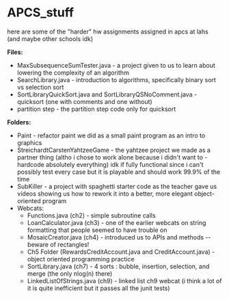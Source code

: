 # APCS_stuff

here are some of the "harder" hw assignments assigned in apcs at lahs (and maybe other schools idk)

**Files:<br/>**
- MaxSubsequenceSumTester.java - a project given to us to learn about lowering the complexity of an algorithm<br/>
- SearchLibrary.java - introduction to algorithms, specifically binary sort vs selection sort<br/>
- SortLibraryQuickSort.java and SortLibraryQSNoComment.java - quicksort (one with comments and one without) <br/>
- partition step - the partition step code only for quicksort<br/>

**Folders:<br/>**
- Paint - refactor paint we did as a small paint program as an intro to graphics<br/>
- StreichardtCarstenYahtzeeGame - the yahtzee project we made as a partner thing (altho i chose to work alone because i didn't want to -hardcode absolutely everything) idk if fully functional since i can't possibly test every case but it is playable and should work 99.9% of the time<br/>
- SubKiller - a project with spaghetti starter code as the teacher gave us videos showing us how to rework it into a better, more elegant object-oriented program <br/>
- Webcats:<br/>
  - Functions.java (ch2) - simple subroutine calls<br/>
  - LoanCalculator.java (ch3) - one of the earlier webcats on string formatting that people seemed to have trouble on<br/>
  - MosaicCreator.java (ch4) - introduced us to APIs and methods -- beware of rectangles!<br/>
  - Ch5 Folder (RewardsCreditAccount.java and CreditAccount.java) - object oriented programming practice
  - SortLibrary.java (ch7) - 4 sorts : bubble, insertion, selection, and merge (the only nlog(n) there)<br/> 
  - LinkedListOfStrings.java (ch9) - linked list ch9 webcat (i think a lot of it is quite inefficient but it passes all the junit tests) <br/>
 
 
